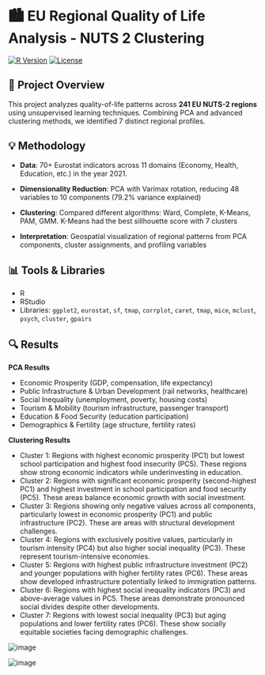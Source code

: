 # 🏙️ EU Regional Quality of Life Analysis - NUTS 2 Clustering

[![R Version](https://img.shields.io/badge/R-4.3.2-blue)](https://www.r-project.org/)
[![License](https://img.shields.io/badge/License-MIT-green)](LICENSE)

## 📌 Project Overview
This project analyzes quality-of-life patterns across **241 EU NUTS-2 regions** using unsupervised learning techniques. Combining PCA and advanced clustering methods, we identified 7 distinct regional profiles.

## 💡 Methodology  
- **Data**: 70+ Eurostat indicators across 11 domains (Economy, Health, Education, etc.) in the year 2021.  

- **Dimensionality Reduction**: PCA with Varimax rotation, reducing 48 variables to 10 components (79.2% variance explained)  

- **Clustering**: Compared different algorithms: Ward, Complete, K-Means, PAM, GMM. K-Means had the best sillhouette score with 7 clusters

- **Interpretation**: Geospatial visualization of regional patterns from PCA components, cluster assignments, and profiling variables
  
## 📊 Tools & Libraries  
- R
- RStudio
- Libraries: `ggplot2`, `eurostat`, `sf`, `tmap`, `corrplot`, `caret`, `tmap`, `mice`, `mclust`, `psych`, `cluster`, `gpairs`

## 🔍 Results  

**PCA Results**

- Economic Prosperity (GDP, compensation, life expectancy)
- Public Infrastructure & Urban Development (rail networks, healthcare)
- Social Inequality (unemployment, poverty, housing costs)
- Tourism & Mobility (tourism infrastructure, passenger transport)
- Education & Food Security (education participation)
- Demographics & Fertility (age structure, fertility rates)

**Clustering Results**
- Cluster 1: Regions with highest economic prosperity (PC1) but lowest school participation and highest food insecurity (PC5). These regions show strong economic indicators while underinvesting in education.
- Cluster 2: Regions with significant economic prosperity (second-highest PC1) and highest investment in school participation and food security (PC5). These areas balance economic growth with social investment.
- Cluster 3: Regions showing only negative values across all components, particularly lowest in economic prosperity (PC1) and public infrastructure (PC2). These are areas with structural development challenges.
- Cluster 4: Regions with exclusively positive values, particularly in tourism intensity (PC4) but also higher social inequality (PC3). These represent tourism-intensive economies.
- Cluster 5: Regions with highest public infrastructure investment (PC2) and younger populations with higher fertility rates (PC6). These areas show developed infrastructure potentially linked to immigration patterns.
- Cluster 6: Regions with highest social inequality indicators (PC3) and above-average values in PC5. These areas demonstrate pronounced social divides despite other developments.
- Cluster 7: Regions with lowest social inequality (PC3) but aging populations and lower fertility rates (PC6). These show socially equitable societies facing demographic challenges.

![image](https://github.com/user-attachments/assets/b027b9d4-c48b-4718-be05-418083f62e64)

![image](https://github.com/user-attachments/assets/7511cb4c-8c0f-4b19-9098-4a57932d4ab1)






